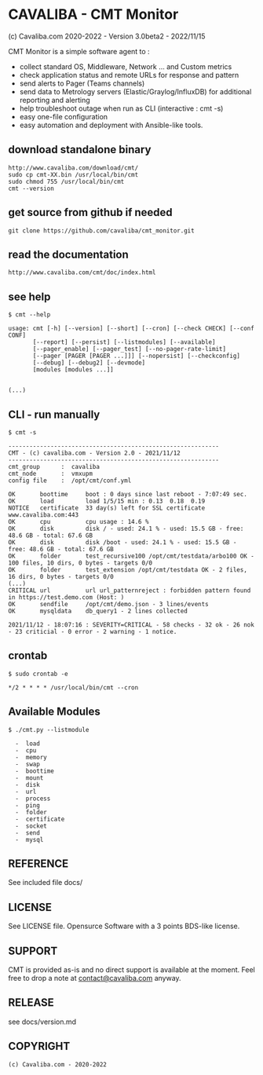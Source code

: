 CAVALIBA - CMT Monitor 
======================

(c) Cavaliba.com 2020-2022  - Version 3.0beta2 - 2022/11/15


CMT Monitor is a simple software agent to :

* collect standard OS, Middleware, Network ... and Custom metrics
* check application status and remote URLs  for response and pattern
* send alerts to Pager (Teams channels)
* send data to Metrology servers (Elastic/Graylog/InfluxDB) for additional reporting and alerting
* help troubleshoot outage when run as CLI (interactive : cmt -s)
* easy one-file configuration
* easy automation and deployment with Ansible-like tools.


download standalone binary
--------------------------

    http://www.cavaliba.com/download/cmt/
    sudo cp cmt-XX.bin /usr/local/bin/cmt
    sudo chmod 755 /usr/local/bin/cmt
    cmt --version

get source from github if needed
---------------------------------

    git clone https://github.com/cavaliba/cmt_monitor.git

read the documentation
----------------------

    http://www.cavaliba.com/cmt/doc/index.html


see help
--------

    $ cmt --help

    usage: cmt [-h] [--version] [--short] [--cron] [--check CHECK] [--conf CONF]
           [--report] [--persist] [--listmodules] [--available]
           [--pager_enable] [--pager_test] [--no-pager-rate-limit]
           [--pager [PAGER [PAGER ...]]] [--nopersist] [--checkconfig]
           [--debug] [--debug2] [--devmode]
           [modules [modules ...]]


    (...)


CLI - run manually
------------------

    $ cmt -s

    ------------------------------------------------------------
    CMT - (c) cavaliba.com - Version 2.0 - 2021/11/12
    ------------------------------------------------------------
    cmt_group      :  cavaliba
    cmt_node       :  vmxupm
    config file    :  /opt/cmt/conf.yml

    OK       boottime     boot : 0 days since last reboot - 7:07:49 sec.
    OK       load         load 1/5/15 min : 0.13  0.18  0.19
    NOTICE   certificate  33 day(s) left for SSL certificate www.cavaliba.com:443
    OK       cpu          cpu usage : 14.6 %
    OK       disk         disk / - used: 24.1 % - used: 15.5 GB - free: 48.6 GB - total: 67.6 GB 
    OK       disk         disk /boot - used: 24.1 % - used: 15.5 GB - free: 48.6 GB - total: 67.6 GB 
    OK       folder       test_recursive100 /opt/cmt/testdata/arbo100 OK - 100 files, 10 dirs, 0 bytes - targets 0/0
    OK       folder       test_extension /opt/cmt/testdata OK - 2 files, 16 dirs, 0 bytes - targets 0/0
    (...)
    CRITICAL url          url url_patternreject : forbidden pattern found in https://test.demo.com (Host: )
    OK       sendfile     /opt/cmt/demo.json - 3 lines/events
    OK       mysqldata    db_query1 - 2 lines collected

    2021/11/12 - 18:07:16 : SEVERITY=CRITICAL - 58 checks - 32 ok - 26 nok - 23 criticial - 0 error - 2 warning - 1 notice.

crontab
-------

    $ sudo crontab -e

    */2 * * * * /usr/local/bin/cmt --cron


Available Modules
-----------------

    $ ./cmt.py --listmodule

      -  load
      -  cpu
      -  memory
      -  swap
      -  boottime
      -  mount
      -  disk
      -  url
      -  process
      -  ping
      -  folder
      -  certificate
      -  socket
      -  send
      -  mysql


REFERENCE
---------
See included file docs/

LICENSE
-------
See LICENSE file. Opensurce Software with a 3 points BDS-like license.

SUPPORT
-------
CMT is provided as-is and no direct support is available at the moment. 
Feel free to drop a note at contact@cavaliba.com anyway.

RELEASE
--------
see docs/version.md


COPYRIGHT
---------

    (c) Cavaliba.com - 2020-2022

